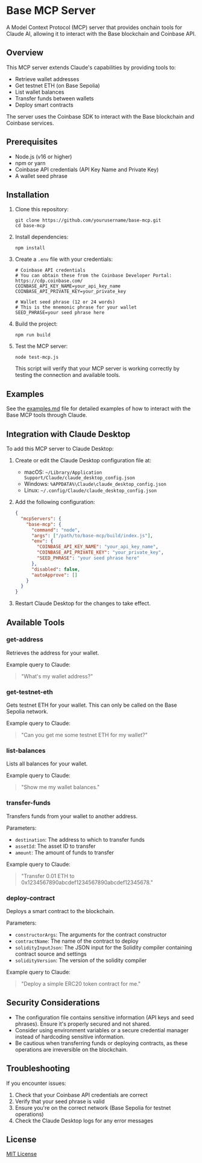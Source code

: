 # Base MCP Server

A Model Context Protocol (MCP) server that provides onchain tools for Claude AI, allowing it to interact with the Base blockchain and Coinbase API.

## Overview

This MCP server extends Claude's capabilities by providing tools to:

- Retrieve wallet addresses
- Get testnet ETH (on Base Sepolia)
- List wallet balances
- Transfer funds between wallets
- Deploy smart contracts

The server uses the Coinbase SDK to interact with the Base blockchain and Coinbase services.

## Prerequisites

- Node.js (v16 or higher)
- npm or yarn
- Coinbase API credentials (API Key Name and Private Key)
- A wallet seed phrase

## Installation

1. Clone this repository:
   ```
   git clone https://github.com/yourusername/base-mcp.git
   cd base-mcp
   ```

2. Install dependencies:
   ```
   npm install
   ```

3. Create a `.env` file with your credentials:
   ```
   # Coinbase API credentials
   # You can obtain these from the Coinbase Developer Portal: https://cdp.coinbase.com/
   COINBASE_API_KEY_NAME=your_api_key_name
   COINBASE_API_PRIVATE_KEY=your_private_key

   # Wallet seed phrase (12 or 24 words)
   # This is the mnemonic phrase for your wallet
   SEED_PHRASE=your seed phrase here
   ```

4. Build the project:
   ```
   npm run build
   ```

5. Test the MCP server:
   ```
   node test-mcp.js
   ```
   This script will verify that your MCP server is working correctly by testing the connection and available tools.

## Examples

See the [examples.md](examples.md) file for detailed examples of how to interact with the Base MCP tools through Claude.

## Integration with Claude Desktop

To add this MCP server to Claude Desktop:

1. Create or edit the Claude Desktop configuration file at:
   - macOS: `~/Library/Application Support/Claude/claude_desktop_config.json`
   - Windows: `%APPDATA%\Claude\claude_desktop_config.json`
   - Linux: `~/.config/Claude/claude_desktop_config.json`

2. Add the following configuration:
   ```json
   {
     "mcpServers": {
       "base-mcp": {
         "command": "node",
         "args": ["/path/to/base-mcp/build/index.js"],
         "env": {
           "COINBASE_API_KEY_NAME": "your_api_key_name",
           "COINBASE_API_PRIVATE_KEY": "your_private_key",
           "SEED_PHRASE": "your seed phrase here"
         },
         "disabled": false,
         "autoApprove": []
       }
     }
   }
   ```

3. Restart Claude Desktop for the changes to take effect.

## Available Tools

### get-address

Retrieves the address for your wallet.

Example query to Claude:
> "What's my wallet address?"

### get-testnet-eth

Gets testnet ETH for your wallet. This can only be called on the Base Sepolia network.

Example query to Claude:
> "Can you get me some testnet ETH for my wallet?"

### list-balances

Lists all balances for your wallet.

Example query to Claude:
> "Show me my wallet balances."

### transfer-funds

Transfers funds from your wallet to another address.

Parameters:
- `destination`: The address to which to transfer funds
- `assetId`: The asset ID to transfer
- `amount`: The amount of funds to transfer

Example query to Claude:
> "Transfer 0.01 ETH to 0x1234567890abcdef1234567890abcdef12345678."

### deploy-contract

Deploys a smart contract to the blockchain.

Parameters:
- `constructorArgs`: The arguments for the contract constructor
- `contractName`: The name of the contract to deploy
- `solidityInputJson`: The JSON input for the Solidity compiler containing contract source and settings
- `solidityVersion`: The version of the solidity compiler

Example query to Claude:
> "Deploy a simple ERC20 token contract for me."

## Security Considerations

- The configuration file contains sensitive information (API keys and seed phrases). Ensure it's properly secured and not shared.
- Consider using environment variables or a secure credential manager instead of hardcoding sensitive information.
- Be cautious when transferring funds or deploying contracts, as these operations are irreversible on the blockchain.

## Troubleshooting

If you encounter issues:

1. Check that your Coinbase API credentials are correct
2. Verify that your seed phrase is valid
3. Ensure you're on the correct network (Base Sepolia for testnet operations)
4. Check the Claude Desktop logs for any error messages

## License

[MIT License](LICENSE)
